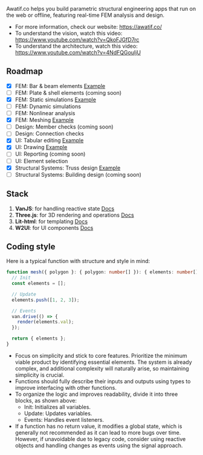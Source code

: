 Awatif.co helps you build parametric structural engineering apps that run on the web or offline, featuring real-time FEM analysis and design. 

- For more information, check our website: https://awatif.co/
- To understand the vision, watch this video: https://www.youtube.com/watch?v=QkoFJGfD7rc
- To understand the architecture, watch this video: https://www.youtube.com/watch?v=4NdFQGouIjU

## Roadmap
- [x] FEM: Bar & beam elements [Example](https://lnkd.in/di83wh_b)
- [ ] FEM: Plate & shell elements (coming soon)
- [x] FEM: Static simulations [Example](https://lnkd.in/dAadJkTC)
- [ ] FEM: Dynamic simulations
- [ ] FEM: Nonlinear analysis
- [x] FEM: Meshing [Example](https://lnkd.in/dE5PNb-4)
- [ ] Design: Member checks (coming soon)
- [ ] Design: Connection checks
- [x] UI: Tabular editing [Example](https://lnkd.in/dHfwFHRF)
- [x] UI: Drawing [Example](https://lnkd.in/dbiG7ASX)
- [ ] UI: Reporting (coming soon)
- [ ] UI: Element selection
- [x] Structural Systems: Truss design [Example](https://lnkd.in/dr72G_wH)
- [ ] Structural Systems: Building design (coming soon)

## Stack 
1. **VanJS**: for handling reactive state [Docs](https://vanjs.org/)
2. **Three.js**: for 3D rendering and operations [Docs](https://threejs.org/)
3. **Lit-html**: for templating [Docs](https://lit.dev/docs/libraries/standalone-templates/)
4. **W2UI**: for UI components [Docs](https://w2ui.com/web/home)

## Coding style
Here is a typical function with structure and style in mind:
```ts
function mesh({ polygon }: { polygon: number[] }): { elements: number[][] } {
  // Init
  const elements = [];

  // Update
  elements.push([1, 2, 3]);

  // Events
  van.drive(() => {
    render(elements.val);
  });

  return { elements };
}
```

- Focus on simplicity and stick to core features. Prioritize the minimum viable product by identifying essential elements. The system is already complex, and additional complexity will naturally arise, so maintaining simplicity is crucial.
- Functions should fully describe their inputs and outputs using types to improve interfacing with other functions.
- To organize the logic and improves readability, divide it into three blocks, as shown above:
  - Init: Initializes all variables.
  - Update: Updates variables.
  - Events: Handles event listeners.
- If a function has no return value, it modifies a global state, which is generally not recommended as it can lead to more bugs over time. However, if unavoidable due to legacy code, consider using reactive objects and handling changes as events using the signal approach.
